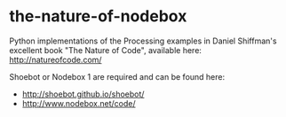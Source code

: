 the-nature-of-nodebox
=====================

Python implementations of the Processing examples 
in Daniel Shiffman's excellent book "The Nature of Code",
available here:
http://natureofcode.com/

Shoebot or Nodebox 1 are required and can be found here:

* http://shoebot.github.io/shoebot/
* http://www.nodebox.net/code/
